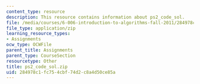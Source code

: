 ```yaml
---
content_type: resource
description: This resource contains information about ps2_code_sol.
file: /media/courses/6-006-introduction-to-algorithms-fall-2011/284978c1fc754cbf74d2c8a4d50ce85a_ps2_code_sol.zip
file_type: application/zip
learning_resource_types:
- Assignments
ocw_type: OCWFile
parent_title: Assignments
parent_type: CourseSection
resourcetype: Other
title: ps2_code_sol.zip
uid: 284978c1-fc75-4cbf-74d2-c8a4d50ce85a
---
```


